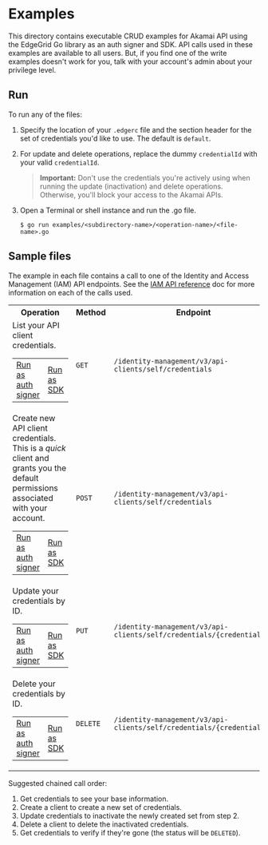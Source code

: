 # Examples

This directory contains executable CRUD examples for Akamai API using the EdgeGrid Go library as an auth signer and SDK. API calls used in these examples are available to all users. But, if you find one of the write examples doesn't work for you, talk with your account's admin about your privilege level.

## Run

To run any of the files:

1. Specify the location of your `.edgerc` file and the section header for the set of credentials you'd like to use. The default is `default`.
2. For update and delete operations, replace the dummy `credentialId` with your valid `credentialId`.
   
   >**Important:** Don't use the credentials you're actively using when running the update (inactivation) and delete operations. Otherwise, you'll block your access to the Akamai APIs.

3. Open a Terminal or shell instance and run the .go file.

    ```
    $ go run examples/<subdirectory-name>/<operation-name>/<file-name>.go
    ```

## Sample files

The example in each file contains a call to one of the Identity and Access Management (IAM) API endpoints. See the [IAM API reference](https://techdocs.akamai.com/iam-api/reference/api) doc for more information on each of the calls used.

<table>
    <tr>
        <th>Operation</th>
        <th>Method</th>
        <th>Endpoint</th>
    </tr>
    <tr>
        <td>
            List your API client credentials.
            <table>
                <tr>
                    <td style="border: none;"><a href="./auth-signer/get/get-credentials.go">Run as auth signer</a></td>
                    <td style="border: none;"><a href="./sdk/get/get-credentials.go">Run as SDK</a></td>
                </tr>
            </table>
        </td>
        <td><code>GET</code></td>
        <td><code>/identity-management/v3/api-clients/self/credentials</code></td>
    </tr>
    <tr>
        <td>
            Create new API client credentials. <br> This is a <i>quick</i> client and grants you the default permissions associated with your account.
            <table>
                <tr>
                    <td style="border: none;"><a href="./auth-signer/create/create-credentials.go">Run as auth signer</a></td>
                    <td style="border: none;"><a href="./sdk/create/create-credentials.go">Run as SDK</a></td>
                </tr>
            </table>
        </td>
        <td><code>POST</code></td>
        <td><code>/identity-management/v3/api-clients/self/credentials</code></td>
    </tr>
    <tr>
        <td>
            Update your credentials by ID.
            <table>
                <tr>
                    <td style="border: none;"><a href="./auth-signer/update/update-credentials.go">Run as auth signer</a></td>
                    <td style="border: none;"><a href="./sdk/update/update-credentials.go">Run as SDK</a></td>
                </tr>
            </table>
        </td>
        <td><code>PUT</code></td>
        <td><code>/identity-management/v3/api-clients/self/credentials/{credentialId}</code></td>
    </tr>
    <tr>
        <td>
            Delete your credentials by ID.
            <table>
                <tr>
                    <td style="border: none;"><a href="./auth-signer/delete/delete-credentials.go">Run as auth signer</a></td>
                    <td style="border: none;"><a href="./sdk/delete/delete-credentials.go">Run as SDK</a></td>
                </tr>
            </table>
        </td>
        <td><code>DELETE</code></td>
        <td><code>/identity-management/v3/api-clients/self/credentials/{credentialId}</code></td>
    </tr>
</table>

Suggested chained call order:

1. Get credentials to see your base information.
2. Create a client to create a new set of credentials.
3. Update credentials to inactivate the newly created set from step 2.
4. Delete a client to delete the inactivated credentials.
5. Get credentials to verify if they're gone (the status will be `DELETED`).